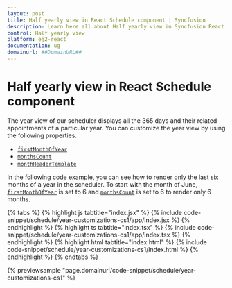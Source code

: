 ```yaml
---
layout: post
title: Half yearly view in React Schedule component | Syncfusion
description: Learn here all about Half yearly view in Syncfusion React Schedule component of Syncfusion Essential JS 2 and more.
control: Half yearly view 
platform: ej2-react
documentation: ug
domainurl: ##DomainURL##
---
```


# Half yearly view in React Schedule component

The year view of our scheduler displays all the 365 days and their related appointments of a particular year. You can customize the year view by using the following properties.

* [`firstMonthOfYear`](https://ej2.syncfusion.com/react/documentation/api/schedule/#firstmonthofyear)
* [`monthsCount`](https://ej2.syncfusion.com/react/documentation/api/schedule/#monthscount)
* [`monthHeaderTemplate`](https://ej2.syncfusion.com/react/documentation/api/schedule/#monthheadertemplate)

In the following code example, you can see how to render only the last six months of a year in the scheduler. To start with the month of  June, [`firstMonthOfYear`](https://ej2.syncfusion.com/react/documentation/api/schedule/#firstmonthofyear) is set to 6 and [`monthsCount`](https://ej2.syncfusion.com/react/documentation/api/schedule/#monthscount) is set to 6 to render only 6 months.

{% tabs %}
{% highlight js tabtitle="index.jsx" %}
{% include code-snippet/schedule/year-customizations-cs1/app/index.jsx %}
{% endhighlight %}
{% highlight ts tabtitle="index.tsx" %}
{% include code-snippet/schedule/year-customizations-cs1/app/index.tsx %}
{% endhighlight %}
{% highlight html tabtitle="index.html" %}
{% include code-snippet/schedule/year-customizations-cs1/index.html %}
{% endhighlight %}
{% endtabs %}
        
{% previewsample "page.domainurl/code-snippet/schedule/year-customizations-cs1" %}